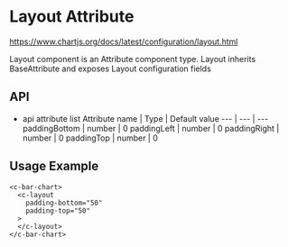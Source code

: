 # Layout Attribute

https://www.chartjs.org/docs/latest/configuration/layout.html

Layout component is an Attribute component type.
Layout inherits BaseAttribute and exposes Layout configuration fields

## API

- api attribute list
  Attribute name | Type | Default value
  --- | --- | ---
  paddingBottom | number | 0
  paddingLeft | number | 0
  paddingRight | number | 0
  paddingTop | number | 0

## Usage Example

```
<c-bar-chart>
  <c-layout
    padding-bottom="50"
    padding-top="50"
  >
  </c-layout>
</c-bar-chart>
```
